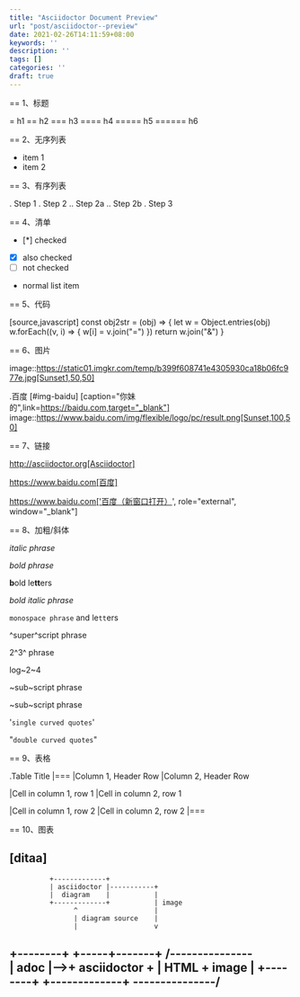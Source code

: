 ```yaml
---
title: "Asciidoctor Document Preview"
url: "post/asciidoctor--preview"
date: 2021-02-26T14:11:59+08:00
keywords: ''
description: ''
tags: []
categories: ''
draft: true
---
```


== 1、标题 

= h1
== h2
=== h3
==== h4
===== h5
====== h6


== 2、无序列表 


* item 1
* item 2


== 3、有序列表 


. Step 1
. Step 2
.. Step 2a
.. Step 2b
. Step 3


== 4、清单


* [*] checked
* [x] also checked
* [ ] not checked
* normal list item


== 5、代码 


[source,javascript]
const obj2str = (obj) => {
  let w = Object.entries(obj)
  w.forEach((v, i) => {
    w[i] = v.join("=")
  })
  return w.join("&")
}


== 6、图片


image::https://static01.imgkr.com/temp/b399f608741e4305930ca18b06fc977e.jpg[Sunset1,50,50]

.百度
[#img-baidu]
[caption="你妹的",link=https://baidu.com,target="_blank"]
image::https://www.baidu.com/img/flexible/logo/pc/result.png[Sunset,100,50] 


== 7、链接 

http://asciidoctor.org[Asciidoctor]  

https://www.baidu.com[百度]  

https://www.baidu.com['百度（新窗口打开）', role="external", window="\_blank"]


== 8、加粗/斜体


_italic phrase_

*bold phrase*

**b**old le**tt**ers

*_bold italic phrase_*

`monospace phrase` and le``tt``ers

^super^script phrase

2^3^ phrase

log~2~4

~sub~script phrase

~sub~script phrase

'`single curved quotes`'

"`double curved quotes`"


== 9、表格


.Table Title 
|=== 
|Column 1, Header Row |Column 2, Header Row 

|Cell in column 1, row 1
|Cell in column 2, row 1

|Cell in column 1, row 2
|Cell in column 2, row 2
|===


== 10、图表

[ditaa]
----
              +-------------+
              | asciidoctor |-----------+
              |  diagram    |           |
              +-------------+           | image
                    ^                   |
                    | diagram source    |
                    |                   v
 +--------+   +-----+-------+    /---------------\
 |  adoc  |-->+ asciidoctor +    | HTML + image  |
 +--------+   +-------------+    \---------------/
----

